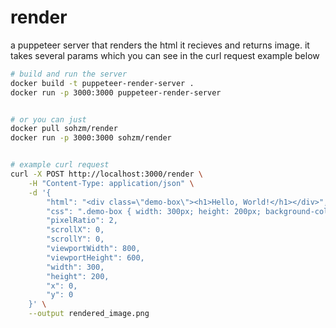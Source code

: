 # render

a puppeteer server that renders the html it recieves and returns image. it takes several params which you can see in the curl request example below


```sh
# build and run the server
docker build -t puppeteer-render-server .
docker run -p 3000:3000 puppeteer-render-server


# or you can just
docker pull sohzm/render
docker run -p 3000:3000 sohzm/render


# example curl request
curl -X POST http://localhost:3000/render \
    -H "Content-Type: application/json" \
    -d '{
        "html": "<div class=\"demo-box\"><h1>Hello, World!</h1></div>",
        "css": ".demo-box { width: 300px; height: 200px; background-color: #3498db; display: flex; justify-content: center; align-items: center; } h1 { color: white; font-family: Arial, sans-serif; }",
        "pixelRatio": 2,
        "scrollX": 0,
        "scrollY": 0,
        "viewportWidth": 800,
        "viewportHeight": 600,
        "width": 300,
        "height": 200,
        "x": 0,
        "y": 0
    }' \
    --output rendered_image.png
```
